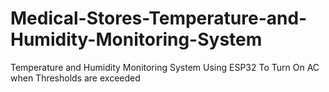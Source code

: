 # Medical-Stores-Temperature-and-Humidity-Monitoring-System
Temperature and Humidity Monitoring System Using ESP32 To Turn On AC when Thresholds are exceeded
